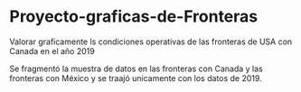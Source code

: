 # Proyecto-graficas-de-Fronteras
Valorar graficamente ls condiciones operativas de las fronteras de USA con Canada en el año 2019

Se fragmentó la muestra de datos en las fronteras con Canada y las fronteras con México y se traajó unicamente con los datos de 2019.
